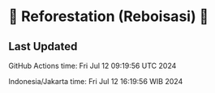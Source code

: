 
# 🌳 Reforestation (Reboisasi) 🌲

## Last Updated

GitHub Actions time: Fri Jul 12 09:19:56 UTC 2024

Indonesia/Jakarta time: Fri Jul 12 16:19:56 WIB 2024
